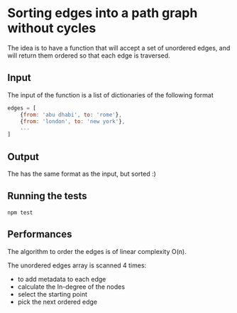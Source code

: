 # Sorting edges into a path graph without cycles

The idea is to have a function that will accept a set of unordered edges, and will return them ordered so that each edge is traversed.

## Input

The input of the function is a list of dictionaries of the following format

```javascript
edges = [
    {from: 'abu dhabi', to: 'rome'},
    {from: 'london', to: 'new york'},
    ...
]
```

## Output

The has the same format as the input, but sorted :)

## Running the tests

```
npm test
```

## Performances

The algorithm to order the edges is of linear complexity O(n).

The unordered edges array is scanned 4 times:

- to add metadata to each edge
- calculate the In-degree of the nodes
- select the starting point
- pick the next ordered edge
